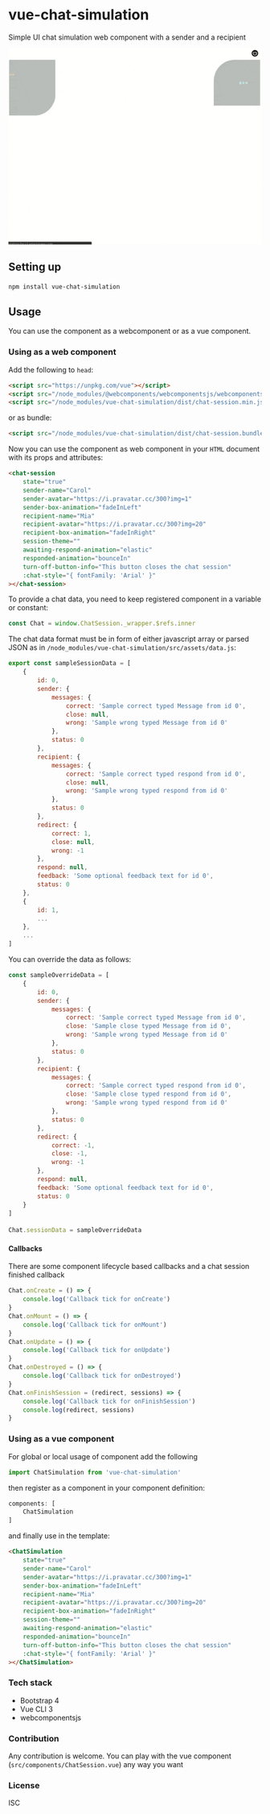 # vue-chat-simulation

Simple UI chat simulation web component with a sender and a recipient

![component-visualization](src/assets/chat-session.gif)

## Setting up

```bash
npm install vue-chat-simulation
```

## Usage

You can use the component as a webcomponent or as a vue component.

### Using as a web component

Add the following to ``head``:

```html
<script src="https://unpkg.com/vue"></script>
<script src="/node_modules/@webcomponents/webcomponentsjs/webcomponents-bundle.js"></script>
<script src="/node_modules/vue-chat-simulation/dist/chat-session.min.js"></script>
```

or as bundle:

```html
<script src="/node_modules/vue-chat-simulation/dist/chat-session.bundle.js"></script>
```

Now you can use the component as web component in your ``HTML`` document with its props and attributes:

```html
<chat-session
    state="true"
    sender-name="Carol"
    sender-avatar="https://i.pravatar.cc/300?img=1"
    sender-box-animation="fadeInLeft"
    recipient-name="Mia"
    recipient-avatar="https://i.pravatar.cc/300?img=20"
    recipient-box-animation="fadeInRight"
    session-theme=""
    awaiting-respond-animation="elastic"
    responded-animation="bounceIn"
    turn-off-button-info="This button closes the chat session"
    :chat-style="{ fontFamily: 'Arial' }"
></chat-session>
```

To provide a chat data, you need to keep registered component in a variable or constant:

```javascript
const Chat = window.ChatSession._wrapper.$refs.inner
```

The chat data format must be in form of either javascript array or parsed JSON as in ``/node_modules/vue-chat-simulation/src/assets/data.js``:

```javascript
export const sampleSessionData = [
    {
        id: 0,
        sender: {
            messages: {
                correct: 'Sample correct typed Message from id 0',
                close: null,
                wrong: 'Sample wrong typed Message from id 0'
            },
            status: 0
        },
        recipient: {
            messages: {
                correct: 'Sample correct typed respond from id 0',
                close: null,
                wrong: 'Sample wrong typed respond from id 0'
            },
            status: 0
        },
        redirect: {
            correct: 1,
            close: null,
            wrong: -1
        },
        respond: null,
        feedback: 'Some optional feedback text for id 0',
        status: 0
    },
    {
        id: 1,
        ...
    },
    ...
]
```

You can override the data as follows:

```javascript
const sampleOverrideData = [
    {
        id: 0,
        sender: {
            messages: {
                correct: 'Sample correct typed Message from id 0',
                close: 'Sample close typed Message from id 0',
                wrong: 'Sample wrong typed Message from id 0'
            },
            status: 0
        },
        recipient: {
            messages: {
                correct: 'Sample correct typed respond from id 0',
                close: 'Sample close typed respond from id 0',
                wrong: 'Sample wrong typed respond from id 0'
            },
            status: 0
        },
        redirect: {
            correct: -1,
            close: -1,
            wrong: -1
        },
        respond: null,
        feedback: 'Some optional feedback text for id 0',
        status: 0
    }
]

Chat.sessionData = sampleOverrideData
```

#### Callbacks

There are some component lifecycle based callbacks and a chat session finished callback

```javascript
Chat.onCreate = () => {
    console.log('Callback tick for onCreate')
}
Chat.onMount = () => {
    console.log('Callback tick for onMount')
}
Chat.onUpdate = () => {
    console.log('Callback tick for onUpdate')
}
Chat.onDestroyed = () => {
    console.log('Callback tick for onDestroyed')
}
Chat.onFinishSession = (redirect, sessions) => {
    console.log('Callback tick for onFinishSession')
    console.log(redirect, sessions)
}
```

### Using as a vue component

For global or local usage of component add the following

```javascript
import ChatSimulation from 'vue-chat-simulation'
```

then register as a component in your component definition:

```javascript
components: [
    ChatSimulation
]
```

and finally use in the template:

```html
<ChatSimulation
    state="true"
    sender-name="Carol"
    sender-avatar="https://i.pravatar.cc/300?img=1"
    sender-box-animation="fadeInLeft"
    recipient-name="Mia"
    recipient-avatar="https://i.pravatar.cc/300?img=20"
    recipient-box-animation="fadeInRight"
    session-theme=""
    awaiting-respond-animation="elastic"
    responded-animation="bounceIn"
    turn-off-button-info="This button closes the chat session"
    :chat-style="{ fontFamily: 'Arial' }"
></ChatSimulation>
```

### Tech stack

- Bootstrap 4
- Vue CLI 3
- webcomponentsjs

### Contribution

Any contribution is welcome. You can play with the vue component (``src/components/ChatSession.vue``) any way you want



### License

ISC
